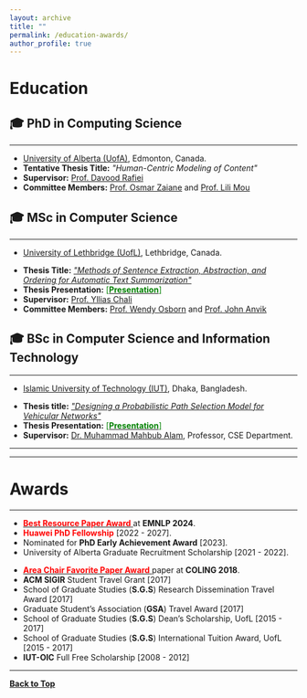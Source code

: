 ```yaml
---
layout: archive
title: ""
permalink: /education-awards/
author_profile: true
---
```


# Education

## 🎓 PhD in Computing Science
---------------------------------
* [University of Alberta (UofA)](https://www.ualberta.ca/index.html), Edmonton, Canada.
* **Tentative Thesis Title:** *"Human-Centric Modeling of Content"*
* **Supervisor:** [Prof. Davood Rafiei](https://webdocs.cs.ualberta.ca/~drafiei/)
* **Committee Members:** [Prof. Osmar Zaiane](https://webdocs.cs.ualberta.ca/~zaiane/) and [Prof. Lili Mou ](https://lili-mou.github.io/)


## 🎓 MSc in Computer Science
--------------------------------

* [University of Lethbridge (UofL)](https://www.uleth.ca/), Lethbridge, Canada.
<!-- **CGPA:  4.00** <span style ="color:Green"> [*out of 4.00* ] </span>-->
* **Thesis Title:** [*"Methods of Sentence Extraction, Abstraction, and Ordering for Automatic Text Summarization"*](https://opus.uleth.ca/bitstream/handle/10133/4993/NAYEEM_MIR_TAFSEER_MSC_2017.pdf) 
* **Thesis Presentation:** [<span style ="color:Green"> [**Presentation**] </span>](https://tafseer-nayeem.github.io/files/MSc_Thesis_Presenation.pdf) 
* **Supervisor:** [Prof. Yllias Chali](http://www.cs.uleth.ca/~chali/)
* **Committee Members:** [Prof. Wendy Osborn](http://directory.uleth.ca/users/wendy.osborn) and [Prof. John Anvik ](http://directory.uleth.ca/users/john.anvik)


## 🎓 BSc in Computer Science and Information Technology
-----------------------------------------------------------


* [Islamic University of Technology (IUT)](https://www.iutoic-dhaka.edu/), Dhaka, Bangladesh.
<!-- **CGPA:  3.92** <span style ="color:Green"> [*out of 4.00* ] </span>-->
* **Thesis title:** [*"Designing a Probabilistic Path Selection Model for Vehicular Networks"*](https://tafseer-nayeem.github.io/files/BSc_Thesis.pdf) 
* **Thesis Presentation:** [<span style ="color:Green"> [**Presentation**] </span>](https://tafseer-nayeem.github.io/files/BSc_Thesis_Presentation.pdf) 
* **Supervisor:** [Dr. Muhammad Mahbub Alam](https://scholar.google.com/citations?user=5sjCt8cAAAAJ&hl=en), Professor, CSE Department.


<!-- <a href="https://tafseer-nayeem.github.io/education-awards/"> <img src="https://tafseer-nayeem.github.io/images/educations.png" alt="Education"
	title="Education" width="500" height="50"> </a>
-->
------------------------------------------------------
------------------------------------------------------

# Awards
---------
* [<span style="color:Red"> **Best Resource Paper Award** </span>](https://2024.emnlp.org/program/best_papers/) at **EMNLP 2024**.
* <span style="color:Red"> **Huawei PhD Fellowship** </span> [2022 - 2027].
* Nominated for **PhD Early Achievement Award** [2023].
* University of Alberta Graduate Recruitment Scholarship [2021 - 2022].
<!-- * [<span style="color:Red"> **Best Paper Nomination** </span>](http://coling2018.org/coling-2018-best-papers/) at **COLING 2018**. -->
* [<span style="color:Red"> **Area Chair Favorite Paper Award** </span>](http://coling2018.org/coling-2018-best-papers/) paper at **COLING 2018**.
* **ACM SIGIR** Student Travel Grant [2017]
* School of Graduate Studies (**S.G.S**) Research Dissemination Travel Award [2017]
* Graduate Student’s Association (**GSA**) Travel Award [2017]
* School of Graduate Studies (**S.G.S**) Dean’s Scholarship, UofL [2015 - 2017]
* School of Graduate Studies (**S.G.S**) International Tuition Award, UofL [2015 - 2017]
* **IUT-OIC** Full Free Scholarship [2008 - 2012]

<!-- 
<a href="https://tafseer-nayeem.github.io/education-awards/"> <img src="https://tafseer-nayeem.github.io/images/awards.png" alt="Awards"
	title="Awards" width="550" height="30"> </a>
-->
--------------------------------------------

[**Back to Top**](#)

